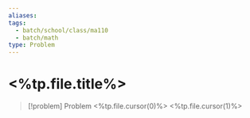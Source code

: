 ```yaml
---
aliases: 
tags:
  - batch/school/class/ma110
  - batch/math
type: Problem
---
```

# <%tp.file.title%>

> [!problem] Problem <%tp.file.cursor(0)%>
> <%tp.file.cursor(1)%>
